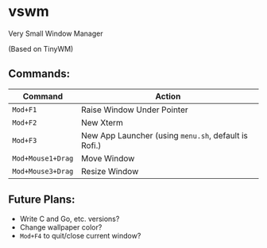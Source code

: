 # vswm
Very Small Window Manager

(Based on TinyWM)

## Commands:

Command | Action
--- | ---
`Mod+F1` | Raise Window Under Pointer
`Mod+F2` | New Xterm
`Mod+F3` | New App Launcher (using `menu.sh`, default is Rofi.)
`Mod+Mouse1+Drag` | Move Window
`Mod+Mouse3+Drag` | Resize Window

## Future Plans:

* Write C and Go, etc. versions?
* Change wallpaper color?
* `Mod+F4` to quit/close current window?

